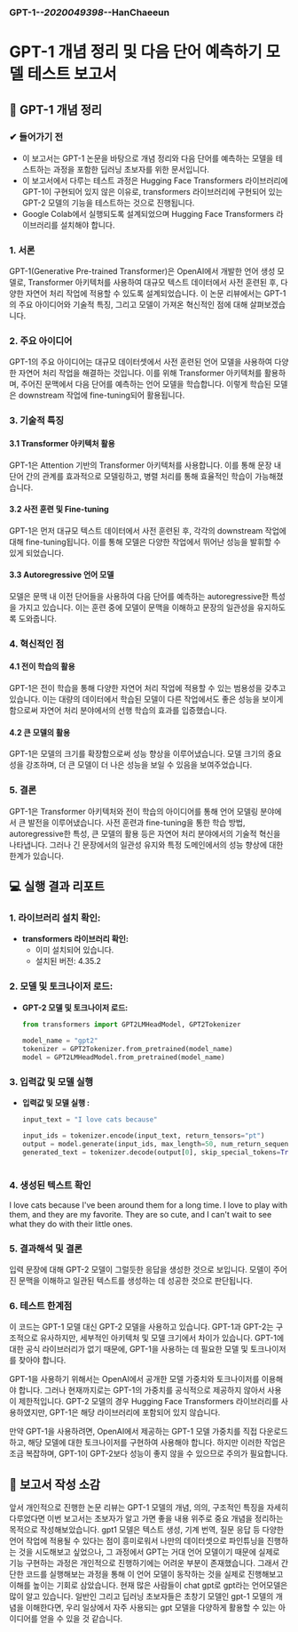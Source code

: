 ### GPT-1-_-2020049398-_-HanChaeeun
# GPT-1 개념 정리 및 다음 단어 예측하기 모델 테스트 보고서

## 📑 GPT-1 개념 정리 
### ✔ 들어가기 전

- 이 보고서는 GPT-1 논문을 바탕으로 개념 정리와 다음 단어를 예측하는 모델을 테스트하는 과정을 포함한 딥러닝 초보자를 위한 문서입니다.
- 이 보고서에서 다루는 테스트 과정은 Hugging Face Transformers 라이브러리에 GPT-1이 구현되어 있지 않은 이유로, transformers 라이브러리에 구현되어 있는 GPT-2 모델의 기능을 테스트하는 것으로 진행됩니다.
- Google Colab에서 실행되도록 설계되었으며 Hugging Face Transformers 라이브러리를 설치해야 합니다.

### 1. 서론

GPT-1(Generative Pre-trained Transformer)은 OpenAI에서 개발한 언어 생성 모델로, Transformer 아키텍처를 사용하여 대규모 텍스트 데이터에서 사전 훈련된 후, 다양한 자연어 처리 작업에 적용할 수 있도록 설계되었습니다. 이 논문 리뷰에서는 GPT-1의 주요 아이디어와 기술적 특징, 그리고 모델이 가져온 혁신적인 점에 대해 살펴보겠습니다.

### 2. 주요 아이디어

GPT-1의 주요 아이디어는 대규모 데이터셋에서 사전 훈련된 언어 모델을 사용하여 다양한 자연어 처리 작업을 해결하는 것입니다. 이를 위해 Transformer 아키텍처를 활용하며, 주어진 문맥에서 다음 단어를 예측하는 언어 모델을 학습합니다. 이렇게 학습된 모델은 downstream 작업에 fine-tuning되어 활용됩니다.

### 3. 기술적 특징

#### 3.1 Transformer 아키텍처 활용

GPT-1은 Attention 기반의 Transformer 아키텍처를 사용합니다. 이를 통해 문장 내 단어 간의 관계를 효과적으로 모델링하고, 병렬 처리를 통해 효율적인 학습이 가능해졌습니다.

#### 3.2 사전 훈련 및 Fine-tuning

GPT-1은 먼저 대규모 텍스트 데이터에서 사전 훈련된 후, 각각의 downstream 작업에 대해 fine-tuning됩니다. 이를 통해 모델은 다양한 작업에서 뛰어난 성능을 발휘할 수 있게 되었습니다.

#### 3.3 Autoregressive 언어 모델

모델은 문맥 내 이전 단어들을 사용하여 다음 단어를 예측하는 autoregressive한 특성을 가지고 있습니다. 이는 훈련 중에 모델이 문맥을 이해하고 문장의 일관성을 유지하도록 도와줍니다.

### 4. 혁신적인 점

#### 4.1 전이 학습의 활용

GPT-1은 전이 학습을 통해 다양한 자연어 처리 작업에 적용할 수 있는 범용성을 갖추고 있습니다. 이는 대량의 데이터에서 학습된 모델이 다른 작업에서도 좋은 성능을 보이게 함으로써 자연어 처리 분야에서의 선행 학습의 효과를 입증했습니다.

#### 4.2 큰 모델의 활용

GPT-1은 모델의 크기를 확장함으로써 성능 향상을 이루어냈습니다. 모델 크기의 중요성을 강조하며, 더 큰 모델이 더 나은 성능을 보일 수 있음을 보여주었습니다.

### 5. 결론

GPT-1은 Transformer 아키텍처와 전이 학습의 아이디어를 통해 언어 모델링 분야에서 큰 발전을 이루어냈습니다. 사전 훈련과 fine-tuning을 통한 학습 방법, autoregressive한 특성, 큰 모델의 활용 등은 자연어 처리 분야에서의 기술적 혁신을 나타냅니다. 그러나 긴 문장에서의 일관성 유지와 특정 도메인에서의 성능 향상에 대한 한계가 있습니다.


  ## 💻 실행 결과 리포트
  
  ### 1. 라이브러리 설치 확인:
  
  - **transformers 라이브러리 확인:**
    - 이미 설치되어 있습니다.
    - 설치된 버전: 4.35.2
  
  ### 2. 모델 및 토크나이저 로드:
  
  - **GPT-2 모델 및 토크나이저 로드:**
    ```python
    from transformers import GPT2LMHeadModel, GPT2Tokenizer
  
    model_name = "gpt2"
    tokenizer = GPT2Tokenizer.from_pretrained(model_name)
    model = GPT2LMHeadModel.from_pretrained(model_name)
    
  ### 3. 입력값 및 모델 실행
  
  - **입력값 및 모델 실행 :**
    ```python
    input_text = "I love cats because"
    
    input_ids = tokenizer.encode(input_text, return_tensors="pt") 
    output = model.generate(input_ids, max_length=50, num_return_sequences=1, no_repeat_ngram_size=2) 
    generated_text = tokenizer.decode(output[0], skip_special_tokens=True)
  
  ### 4. 생성된 텍스트 확인
    
  I love cats because I've been around them for a long time. I love to play with them, and they are my favorite. They are so cute, and I can't wait to see what they do with their little ones.
  
  ### 5. 결과해석 및 결론
  
  입력 문장에 대해 GPT-2 모델이 그럴듯한 응답을 생성한 것으로 보입니다. 모델이 주어진 문맥을 이해하고 일관된 텍스트를 생성하는 데 성공한 것으로 판단됩니다.
  
  ### 6. 테스트 한계점
  이 코드는 GPT-1 모델 대신 GPT-2 모델을 사용하고 있습니다. GPT-1과 GPT-2는 구조적으로 유사하지만, 세부적인 아키텍처 및 모델 크기에서 차이가 있습니다. GPT-1에 대한 공식 라이브러리가 없기 때문에, GPT-1을 사용하는 데 필요한 모델 및 토크나이저를 찾아야 합니다.
  
  GPT-1을 사용하기 위해서는 OpenAI에서 공개한 모델 가중치와 토크나이저를 이용해야 합니다. 그러나 현재까지로는 GPT-1의 가중치를 공식적으로 제공하지 않아서 사용이 제한적입니다. GPT-2 모델의 경우 Hugging Face Transformers 라이브러리를 사용하였지만, GPT-1은 해당 라이브러리에 포함되어 있지 않습니다.
  
  만약 GPT-1을 사용하려면, OpenAI에서 제공하는 GPT-1 모델 가중치를 직접 다운로드하고, 해당 모델에 대한 토크나이저를 구현하여 사용해야 합니다. 하지만 이러한 작업은 조금 복잡하며, GPT-1이 GPT-2보다 성능이 좋지 않을 수 있으므로 주의가 필요합니다.

## 🎤 보고서 작성 소감

앞서 개인적으로 진행한 논문 리뷰는 GPT-1 모델의 개념, 의의, 구조적인 특징을 자세히 다루었다면 이번 보고서는 초보자가 알고 가면 좋을 내용 위주로 중요 개념을 정리하는 목적으로 작성해보았습니다. gpt1 모델은 텍스트 생성, 기계 번역, 질문 응답 등 다양한 언어 작업에 적용될 수 있다는 점이 흥미로워서 나만의 데이터셋으로 파인튜닝을 진행하는 것을 시도해보고 싶었으나, 그 과정에서 GPT는 거대 언어 모델이기 때문에 실제로 기능 구현하는 과정은 개인적으로 진행하기에는 어려운 부분이 존재했습니다. 그래서 간단한 코드를 실행해보는 과정을 통해 이 언어 모델이 동작하는 것을 실제로 진행해보고 이해를 높이는 기회로 삼았습니다. 현재 많은 사람들이 chat gpt로 gpt라는 언어모델은 많이 알고 있습니다. 일반인 그리고 딥러닝 초보자들은 초창기 모델인 gpt-1 모델의 개념을 이해한다면, 우리 일상에서 자주 사용되는 gpt 모델을 다양하게 활용할 수 있는 아이디어를 얻을 수 있을 것 같습니다. 
